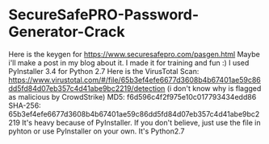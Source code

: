 # SecureSafePRO-Password-Generator-Crack
Here is the keygen for https://www.securesafepro.com/pasgen.html
Maybe i'll make a post in my blog about it.
I made it for training and fun :)
I used PyInstaller 3.4 for Python 2.7
Here is the VirusTotal Scan:
https://www.virustotal.com/#/file/65b3ef4efe6677d3608b4b67401ae59c86dd5fd84d07eb357c4d41abe9bc2219/detection (i don't know why is flagged as malicious by CrowdStrike)
MD5: f6d596c4f2f975e10c017793434edd86
SHA-256: 65b3ef4efe6677d3608b4b67401ae59c86dd5fd84d07eb357c4d41abe9bc2219
It's heavy because of PyInstaller.
If you don't believe, just use the file in pyhton or use PyInstaller on your own.
It's Python2.7

